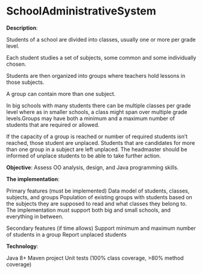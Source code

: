 # SchoolAdministrativeSystem

<b>Description</b>:

Students of a school are divided into classes, usually one or more per grade level.

Each student studies a set of subjects, some common and some individually chosen. 

Students are then organized into groups where teachers hold lessons in those subjects. 

A group can contain more than one subject. 

In big schools with many students there can be multiple classes per grade level where as in smaller schools, 
a class might span over multiple grade levels.Groups may have both a minimum and a maximum number of students
that are required or allowed. 

If the capacity of a group is reached or number of required students isn’t reached, those student are unplaced.
Students that are candidates for more than one group in a subject are left unplaced. The headmaster should be informed of
unplace students to be able to take further action. 


<b>Objective</b>:
Assess OO analysis, design, and Java programming skills. 



<b>The implementation</b>:

Primary features (must be implemented)
Data model of students, classes, subjects, and groups
Population of existing groups with students based on the subjects they are supposed to read and what classes they belong to. 
The implementation must support both big and small schools, and everything in between. 

Secondary features (if time allows)
Support minimum and maximum number of students in a group
Report unplaced students


<b>Technology</b>:

Java 8+
Maven project
Unit tests (100% class coverage, >80% method coverage)

